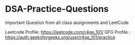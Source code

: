 ﻿# DSA-Practice-Questions
 
Important Question from all class assignments and LeetCode

Leetcode Profile: https://leetcode.com/r4ge_101/
GFG Profile : https://auth.geeksforgeeks.org/user/r4ge_101/practice
